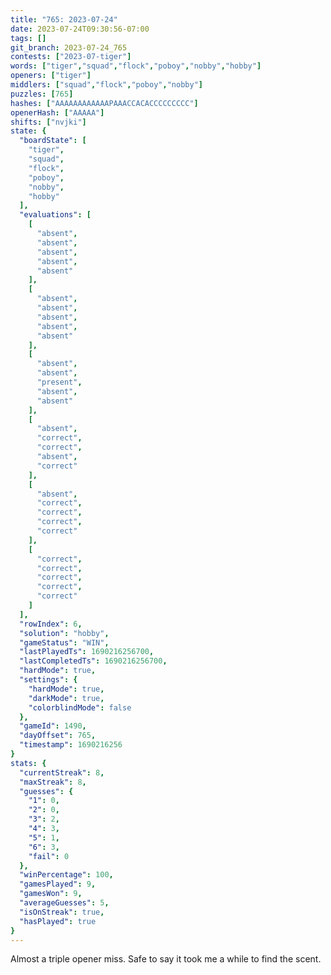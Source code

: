 ```yaml
---
title: "765: 2023-07-24"
date: 2023-07-24T09:30:56-07:00
tags: []
git_branch: 2023-07-24_765
contests: ["2023-07-tiger"]
words: ["tiger","squad","flock","poboy","nobby","hobby"]
openers: ["tiger"]
middlers: ["squad","flock","poboy","nobby"]
puzzles: [765]
hashes: ["AAAAAAAAAAAAPAAACCACACCCCCCCCC"]
openerHash: ["AAAAA"]
shifts: ["nvjki"]
state: {
  "boardState": [
    "tiger",
    "squad",
    "flock",
    "poboy",
    "nobby",
    "hobby"
  ],
  "evaluations": [
    [
      "absent",
      "absent",
      "absent",
      "absent",
      "absent"
    ],
    [
      "absent",
      "absent",
      "absent",
      "absent",
      "absent"
    ],
    [
      "absent",
      "absent",
      "present",
      "absent",
      "absent"
    ],
    [
      "absent",
      "correct",
      "correct",
      "absent",
      "correct"
    ],
    [
      "absent",
      "correct",
      "correct",
      "correct",
      "correct"
    ],
    [
      "correct",
      "correct",
      "correct",
      "correct",
      "correct"
    ]
  ],
  "rowIndex": 6,
  "solution": "hobby",
  "gameStatus": "WIN",
  "lastPlayedTs": 1690216256700,
  "lastCompletedTs": 1690216256700,
  "hardMode": true,
  "settings": {
    "hardMode": true,
    "darkMode": true,
    "colorblindMode": false
  },
  "gameId": 1490,
  "dayOffset": 765,
  "timestamp": 1690216256
}
stats: {
  "currentStreak": 8,
  "maxStreak": 8,
  "guesses": {
    "1": 0,
    "2": 0,
    "3": 2,
    "4": 3,
    "5": 1,
    "6": 3,
    "fail": 0
  },
  "winPercentage": 100,
  "gamesPlayed": 9,
  "gamesWon": 9,
  "averageGuesses": 5,
  "isOnStreak": true,
  "hasPlayed": true
}
---
```

<!-- more -->
Almost a triple opener miss. Safe to say it took me a while to find the scent. 
